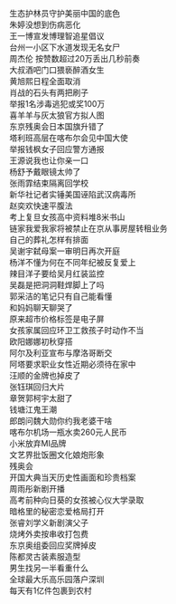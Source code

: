 生态护林员守护美丽中国的底色  
朱婷没想到伤病恶化  
王一博宣发博理智追星倡议  
台州一小区下水道发现无名女尸  
周杰伦 按赞数超过20万丢出几秒前奏  
大叔酒吧门口猥亵醉酒女生  
黄旭熙日程全面取消  
肖战的石头有两把刷子  
举报1名涉毒逃犯或奖100万  
喜羊羊与灰太狼官方拟人图  
东京残奥会日本国旗升错了  
塔利班高层在喀布尔会见中国大使  
举报钱枫女子回应警方通报  
王源说我也让你亲一口  
杨舒予戴眼镜太帅了  
张雨霏结束隔离回学校  
新华社记者实锤美国诬陷武汉病毒所  
赵奕欢快速平腹法  
考上复旦女孩高中资料堆8米书山  
链家我爱我家将被禁止在京从事房屋转租业务  
自己的葬礼怎样有排面  
吴谢宇弑母案一审明日再次开庭  
杨洋不懂为何在不同年纪被反复爱上  
辣目洋子要给吴月红装监控  
吴磊是把洞洞鞋焊脚上了吗  
郭采洁的笔记只有自己能看懂  
和妈妈聊天聊哭了  
原来超市价格标签是电子屏  
女孩家属回应环卫工救孩子时动作不当  
欧阳娜娜初秋穿搭  
阿尔及利亚宣布与摩洛哥断交  
阿塔要求职业女性近期必须待在家中  
汪顺的金牌也掉皮了  
张钰琪回归大片  
章贺郭柯宇太甜了  
钱塘江鬼王潮  
郎朗问魏大勋你约我老婆干啥  
喀布尔机场一瓶水卖260元人民币  
小米放弃MI品牌  
文艺界批饭圈文化娘炮形象  
残奥会  
开国大典当天历史性画面和珍贵档案  
周雨彤新剧开播  
高考前种向日葵的女孩被心仪大学录取  
暗格里的秘密恋爱格局打开  
张睿刘学义新剧演父子  
烧烤外卖按串收打包费  
东京奥组委回应奖牌掉皮  
陈都灵古装素服造型  
男生找另一半看重什么  
全球最大乐高乐园落户深圳  
每天有1亿件包裹到农村  
